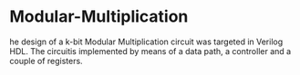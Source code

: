 # Modular-Multiplication
he design of a k-bit Modular Multiplication circuit was targeted in Verilog HDL. The circuitis implemented by means of a data path, a controller and a couple of registers.
